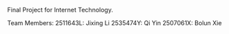 Final Project for Internet Technology.

Team Members:
2511643L: Jixing Li 
2535474Y: Qi Yin 
2507061X: Bolun Xie